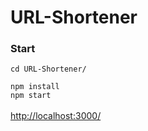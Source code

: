 # URL-Shortener

### Start

 <code>cd URL-Shortener/</code><br>

 
<code>npm install</code><br>
<code>npm start</code><br><br>
<a href="http://localhost:3000/">http://localhost:3000/ </a>
